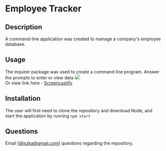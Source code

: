 # Employee Tracker

## Description
A command-line application was created to manage a company's employee database.

## Usage
The inquirer package was used to create a command line program. Answer the prompts to enter or view data
  <img src="utils/Employee-Tracker.gif"><br>
  Or view link here - [Screencastify](https://drive.google.com/file/d/1YvW_pjwfVK6DWQ9vg4zX-FRBvW7dZR_-/view)


## Installation
The user will first need to clone the repository and download Node, and start the application by running `npm start`

## Questions
Email [dliszka@gmail.com] questions regarding the repository.
